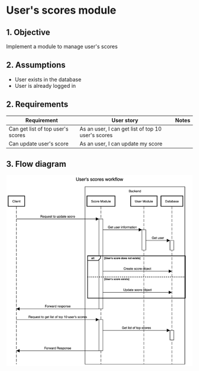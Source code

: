 # User's scores module

## 1. Objective

Implement a module to manage user's scores

## 2. Assumptions

- User exists in the database
- User is already logged in

## 2. Requirements

| Requirement                       | User story                                         | Notes |
| --------------------------------- | -------------------------------------------------- | ----- |
| Can get list of top user's scores | As an user, I can get list of top 10 user's scores |       |
| Can update user's score           | As an user, I can update my score                  |       |

## 3. Flow diagram

![score flow diagram](./images/score-flow.png)
